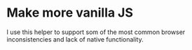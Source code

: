 # Make more vanilla JS
I use this helper to support som of the most common browser inconsistencies and lack of native functionality.